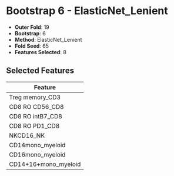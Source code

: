 # Bootstrap 6 - ElasticNet_Lenient

- **Outer Fold**: 19
- **Bootstrap**: 6
- **Method**: ElasticNet_Lenient
- **Fold Seed**: 65
- **Features Selected**: 8

## Selected Features

| Feature |
|---------|
| Treg memory_CD3 |
| CD8 RO CD56_CD8 |
| CD8 RO intB7_CD8 |
| CD8 RO PD1_CD8 |
| NKCD16_NK |
| CD14mono_myeloid |
| CD16mono_myeloid |
| CD14+16+mono_myeloid |

